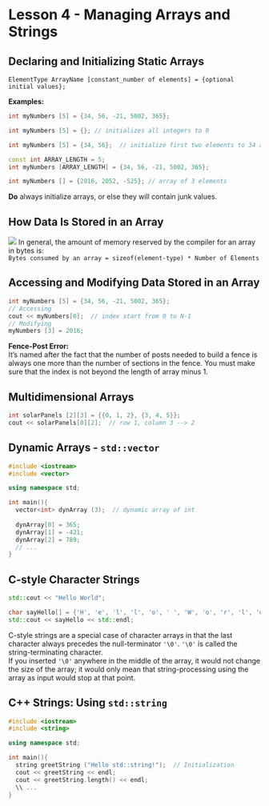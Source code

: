# Lesson 4 - Managing Arrays and Strings
## Declaring and Initializing Static Arrays
`ElementType ArrayName [constant_number of elements] = {optional initial values};`  

**Examples:**  
```c++ 
int myNumbers [5] = {34, 56, -21, 5002, 365};

int myNumbers [5] = {}; // initializes all integers to 0

int myNumbers [5] = {34, 56};  // initialize first two elements to 34 and 56 and the rest to 0

const int ARRAY_LENGTH = 5;
int myNumbers [ARRAY_LENGTH] = {34, 56, -21, 5002, 365};

int myNumbers [] = {2016, 2052, -525}; // array of 3 elements
```
**Do** always initialize arrays, or else they will contain junk values.

## How Data Is Stored in an Array
![](https://github.com/Huixxi/Fast-C-plus-plus/blob/master/images/array.png)
In general, the amount of memory reserved by the compiler for an array in bytes is:  
`Bytes consumed by an array = sizeof(element-type) * Number of Elements`

## Accessing and Modifying Data Stored in an Array
```c++
int myNumbers [5] = {34, 56, -21, 5002, 365};
// Accessing
cout << myNumbers[0];  // index start from 0 to N-1
// Modifying
myNumbers [3] = 2016;
```
**Fence-Post Error:**  
It’s named after the fact that the number of posts needed to build a fence is always one more than the number of sections in the fence. You must make sure that the index is not beyond the length of array minus 1.

## Multidimensional Arrays
```c++
int solarPanels [2][3] = {{0, 1, 2}, {3, 4, 5}};
cout << solarPanels[0][2];  // row 1, column 3 --> 2
```

## Dynamic Arrays - `std::vector`
```c++
#include <iostream>
#include <vector>

using namespace std;

int main(){
  vector<int> dynArray (3);  // dynamic array of int
  
  dynArray[0] = 365;
  dynArray[1] = -421;
  dynArray[2] = 789;
  // ...
}
```

## C-style Character Strings
```c++
std::cout << "Hello World"; 

char sayHello[] = {'H', 'e', 'l', 'l', 'o', ' ', 'W', 'o', 'r', 'l', 'd', '\0'};
std::cout << sayHello << std::endl;
```
C-style strings are a special case of character arrays in that the last character always precedes the null-terminator `'\0'`. 
`'\0'` is called the string-terminating character.   
If you inserted `'\0'` anywhere in the middle of the array, it would not change the size of the array; it would only mean that string-processing using the array as input would stop at that point.   

## C++ Strings: Using `std::string`
```c++
#include <iostream> 
#include <string> 

using namespace std;

int main(){
  string greetString ("Hello std::string!");  // Initialization
  cout << greetString << endl;
  cout << greetString.length() << endl;
  \\ ...
}
```



